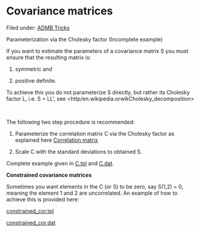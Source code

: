 #  Covariance matrices

Filed under: [ADMB Tricks][6]

Parameterization via the Cholesky factor (Incomplete example)

If you want to estimate the parameters of a covariance matrix S you must ensure that the resulting matrix is:

1) symmetric and 

2) positive definite. 

To achieve this you do not parameterize S directly, but rather its Cholesky factor L, i.e. S = LL', see <http/en.wikipedia.orwikCholesky_decomposition>

 

The following two step procedure is recommended:

1) Parameterize the correlation matrix C via the Cholesky factor as explained here [Correlation matrix][1]

2) Scale C with the standard deviations to obtained S.

Complete example given in [C.tpl][3] and [C.dat][4].

**Constrained covariance matrices**

Sometimes you want elements in the C (or S) to be zero, say S(1,2) = 0, meaning the element 1 and 2 are uncorrelated. An example of how to achieve this is provided here:

[constrained_cor.tpl][4]

[constrained_cor.dat][5]


[1]: correlation_matrix.pdf "Correlation matrix"
[2]: C.tpl
[3]: C.dat
[4]: constrained_cor.tpl "constrained_cor.tpl"
[5]: constrained_cor.dat "constrained_cor.dat"
[6]: ./../../
